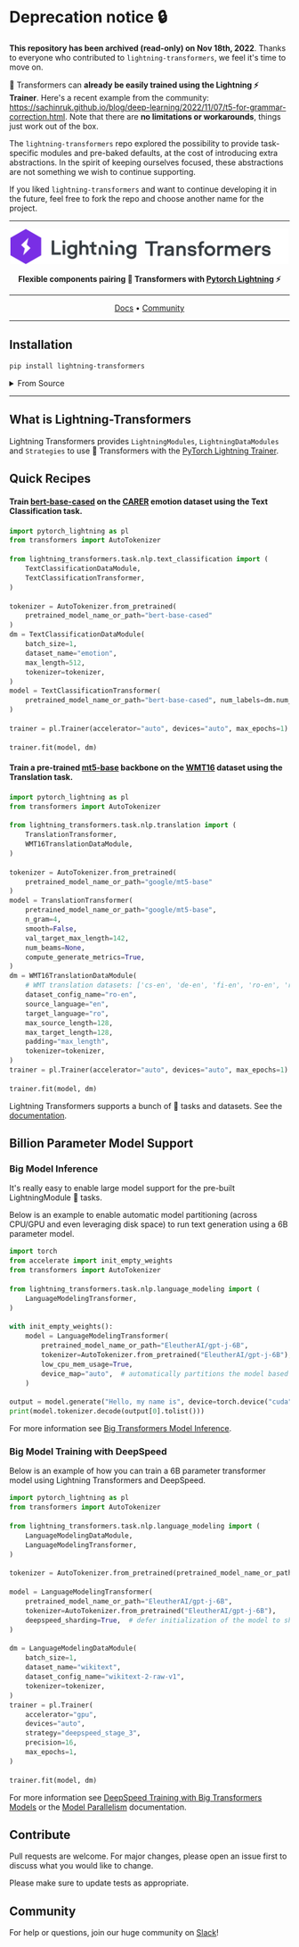# Deprecation notice 🔒

**This repository has been archived (read-only) on Nov 18th, 2022**. Thanks to everyone who contributed to `lightning-transformers`, we feel it's time to move on.

:hugs: Transformers can **already be easily trained using the Lightning :zap: Trainer**. Here's a recent example from the community: <https://sachinruk.github.io/blog/deep-learning/2022/11/07/t5-for-grammar-correction.html>. Note that there are **no limitations or workarounds**, things just work out of the box.

The `lightning-transformers` repo explored the possibility to provide task-specific modules and pre-baked defaults, at the cost of introducing extra abstractions. In the spirit of keeping ourselves focused, these abstractions are not something we wish to continue supporting.

If you liked `lightning-transformers` and want to continue developing it in the future, feel free to fork the repo and choose another name for the project.

______________________________________________________________________

<div align="center">

<img src="docs/source/_static/images/logo.png" width="500px">

**Flexible components pairing :hugs: Transformers with [Pytorch Lightning](https://github.com/PyTorchLightning/pytorch-lightning) :zap:**

______________________________________________________________________

<p align="center">
  <a href="https://lightning-transformers.readthedocs.io/">Docs</a> •
  <a href="#community">Community</a>
</p>

______________________________________________________________________

</div>

## Installation

```bash
pip install lightning-transformers
```

<details>
<summary>From Source</summary>

```bash
git clone https://github.com/PyTorchLightning/lightning-transformers.git
cd lightning-transformers
pip install .
```

</details>

______________________________________________________________________

## What is Lightning-Transformers

Lightning Transformers provides `LightningModules`, `LightningDataModules` and `Strategies` to use :hugs: Transformers with the [PyTorch Lightning Trainer](https://pytorch-lightning.readthedocs.io/en/stable/common/trainer.html).

## Quick Recipes

#### Train [bert-base-cased](https://huggingface.co/bert-base-cased) on the [CARER](https://huggingface.co/datasets/emotion) emotion dataset using the Text Classification task.

```python
import pytorch_lightning as pl
from transformers import AutoTokenizer

from lightning_transformers.task.nlp.text_classification import (
    TextClassificationDataModule,
    TextClassificationTransformer,
)

tokenizer = AutoTokenizer.from_pretrained(
    pretrained_model_name_or_path="bert-base-cased"
)
dm = TextClassificationDataModule(
    batch_size=1,
    dataset_name="emotion",
    max_length=512,
    tokenizer=tokenizer,
)
model = TextClassificationTransformer(
    pretrained_model_name_or_path="bert-base-cased", num_labels=dm.num_classes
)

trainer = pl.Trainer(accelerator="auto", devices="auto", max_epochs=1)

trainer.fit(model, dm)
```

#### Train a pre-trained [mt5-base](https://huggingface.co/google/mt5-base) backbone on the [WMT16](https://huggingface.co/datasets/wmt16) dataset using the Translation task.

```python
import pytorch_lightning as pl
from transformers import AutoTokenizer

from lightning_transformers.task.nlp.translation import (
    TranslationTransformer,
    WMT16TranslationDataModule,
)

tokenizer = AutoTokenizer.from_pretrained(
    pretrained_model_name_or_path="google/mt5-base"
)
model = TranslationTransformer(
    pretrained_model_name_or_path="google/mt5-base",
    n_gram=4,
    smooth=False,
    val_target_max_length=142,
    num_beams=None,
    compute_generate_metrics=True,
)
dm = WMT16TranslationDataModule(
    # WMT translation datasets: ['cs-en', 'de-en', 'fi-en', 'ro-en', 'ru-en', 'tr-en']
    dataset_config_name="ro-en",
    source_language="en",
    target_language="ro",
    max_source_length=128,
    max_target_length=128,
    padding="max_length",
    tokenizer=tokenizer,
)
trainer = pl.Trainer(accelerator="auto", devices="auto", max_epochs=1)

trainer.fit(model, dm)
```

Lightning Transformers supports a bunch of :hugs: tasks and datasets. See the [documentation](https://lightning-transformers.readthedocs.io/en/latest/).

## Billion Parameter Model Support

### Big Model Inference

It's really easy to enable large model support for the pre-built LightningModule :hugs: tasks.

Below is an example to enable automatic model partitioning (across CPU/GPU and even leveraging disk space) to run text generation using a 6B parameter model.

```python
import torch
from accelerate import init_empty_weights
from transformers import AutoTokenizer

from lightning_transformers.task.nlp.language_modeling import (
    LanguageModelingTransformer,
)

with init_empty_weights():
    model = LanguageModelingTransformer(
        pretrained_model_name_or_path="EleutherAI/gpt-j-6B",
        tokenizer=AutoTokenizer.from_pretrained("EleutherAI/gpt-j-6B"),
        low_cpu_mem_usage=True,
        device_map="auto",  # automatically partitions the model based on the available hardware.
    )

output = model.generate("Hello, my name is", device=torch.device("cuda"))
print(model.tokenizer.decode(output[0].tolist()))
```

For more information see [Big Transformers Model Inference](https://lightning-transformers.readthedocs.io/en/latest/features/large_model.html).

### Big Model Training with DeepSpeed

Below is an example of how you can train a 6B parameter transformer model using Lightning Transformers and DeepSpeed.

```python
import pytorch_lightning as pl
from transformers import AutoTokenizer

from lightning_transformers.task.nlp.language_modeling import (
    LanguageModelingDataModule,
    LanguageModelingTransformer,
)

tokenizer = AutoTokenizer.from_pretrained(pretrained_model_name_or_path="gpt2")

model = LanguageModelingTransformer(
    pretrained_model_name_or_path="EleutherAI/gpt-j-6B",
    tokenizer=AutoTokenizer.from_pretrained("EleutherAI/gpt-j-6B"),
    deepspeed_sharding=True,  # defer initialization of the model to shard/load pre-train weights
)

dm = LanguageModelingDataModule(
    batch_size=1,
    dataset_name="wikitext",
    dataset_config_name="wikitext-2-raw-v1",
    tokenizer=tokenizer,
)
trainer = pl.Trainer(
    accelerator="gpu",
    devices="auto",
    strategy="deepspeed_stage_3",
    precision=16,
    max_epochs=1,
)

trainer.fit(model, dm)
```

For more information see [DeepSpeed Training with Big Transformers Models](https://lightning-transformers.readthedocs.io/en/latest/features/large_model_training.html) or the [Model Parallelism](https://pytorch-lightning.readthedocs.io/en/latest/advanced/model_parallel.html#fully-sharded-training) documentation.

## Contribute

Pull requests are welcome. For major changes, please open an issue first to discuss what you would like to change.

Please make sure to update tests as appropriate.

## Community

For help or questions, join our huge community on [Slack](https://www.pytorchlightning.ai/community)!
